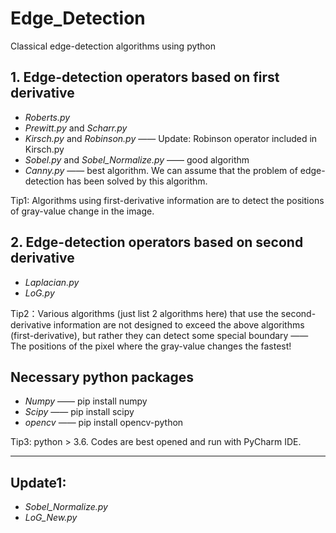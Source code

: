 # Edge_Detection
Classical edge-detection algorithms using python

## 1. Edge-detection operators based on first derivative
- *Roberts.py*
- *Prewitt.py* and *Scharr.py*
- *Kirsch.py* and *Robinson.py* —— Update: Robinson operator included in Kirsch.py
- *Sobel.py* and *Sobel_Normalize.py* —— good algorithm
- *Canny.py* —— best algorithm. We can assume that the problem of edge-detection has been solved by this algorithm.

Tip1: Algorithms using first-derivative information are to detect the positions of gray-value change in the image.

## 2. Edge-detection operators based on second derivative
- *Laplacian.py*
- *LoG.py*
 
Tip2：Various algorithms (just list 2 algorithms here) that use the second-derivative information are not designed to exceed the above algorithms (first-derivative), but rather they can detect some special boundary —— The positions of the pixel where the gray-value changes the fastest!

## Necessary python packages
- *Numpy* —— pip install numpy
- *Scipy* —— pip install scipy 
- *opencv* —— pip install opencv-python

Tip3: python > 3.6. Codes are best opened and run with PyCharm IDE. 

---
## Update1: 
- *Sobel_Normalize.py*
- *LoG_New.py*
